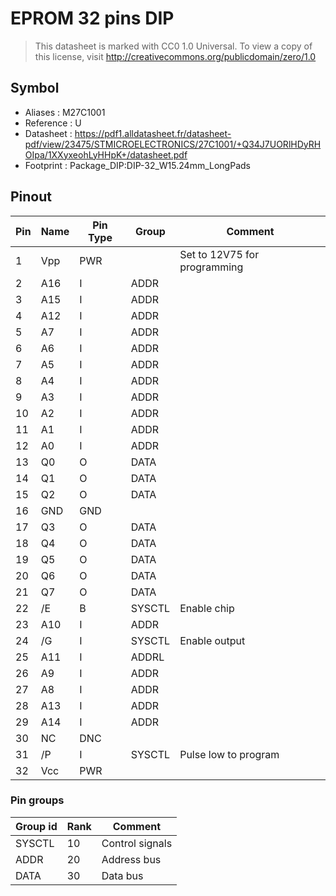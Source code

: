 # EPROM 32 pins DIP

> This datasheet is marked with CC0 1.0
> Universal. To view a copy of this license, visit
> http://creativecommons.org/publicdomain/zero/1.0

## Symbol

* Aliases : M27C1001
* Reference : U
* Datasheet : https://pdf1.alldatasheet.fr/datasheet-pdf/view/23475/STMICROELECTRONICS/27C1001/+Q34J7UORlHDyRHOIpa/1XXyxeohLyHHpK+/datasheet.pdf
* Footprint : Package_DIP:DIP-32_W15.24mm_LongPads

## Pinout

|Pin|Name|Pin Type|Group|Comment|
|---|---|---|---|---|
|1|Vpp|PWR||Set to 12V75 for programming|
|2|A16|I|ADDR||
|3|A15|I|ADDR||
|4|A12|I|ADDR||
|5|A7|I|ADDR||
|6|A6|I|ADDR||
|7|A5|I|ADDR||
|8|A4|I|ADDR||
|9|A3|I|ADDR||
|10|A2|I|ADDR||
|11|A1|I|ADDR||
|12|A0|I|ADDR||
|13|Q0|O|DATA||
|14|Q1|O|DATA||
|15|Q2|O|DATA||
|16|GND|GND|||
|17|Q3|O|DATA||
|18|Q4|O|DATA||
|19|Q5|O|DATA||
|20|Q6|O|DATA||
|21|Q7|O|DATA||
|22|/E|B|SYSCTL|Enable chip|
|23|A10|I|ADDR||
|24|/G|I|SYSCTL|Enable output|
|25|A11|I|ADDRL||
|26|A9|I|ADDR||
|27|A8|I|ADDR||
|28|A13|I|ADDR||
|29|A14|I|ADDR||
|30|NC|DNC|||
|31|/P|I|SYSCTL|Pulse low to program|
|32|Vcc|PWR|||

### Pin groups

|Group id|Rank|Comment|
|---|---|---|
|SYSCTL|10|Control signals|
|ADDR|20|Address bus|
|DATA|30|Data bus|
